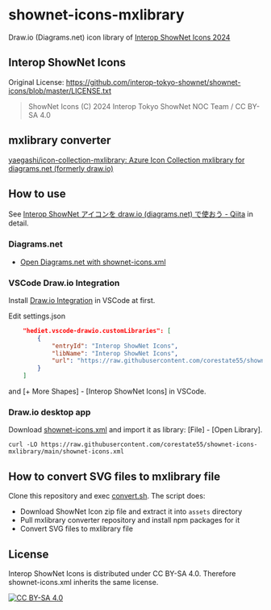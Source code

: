 # shownet-icons-mxlibrary

Draw.io (Diagrams.net) icon library of [Interop ShowNet Icons 2024](https://github.com/interop-tokyo-shownet/shownet-icons)

## Interop ShowNet Icons

Original License: https://github.com/interop-tokyo-shownet/shownet-icons/blob/master/LICENSE.txt

> ShowNet Icons (C) 2024 Interop Tokyo ShowNet NOC Team / CC BY-SA 4.0

## mxlibrary converter

[yaegashi/icon-collection-mxlibrary: Azure Icon Collection mxlibrary for diagrams.net (formerly draw.io)](https://github.com/yaegashi/icon-collection-mxlibrary)

## How to use

See [Interop ShowNet アイコンを draw.io (diagrams.net) で使おう - Qiita](https://qiita.com/corestate55/items/ace4ed28703fa071e55d) in detail.

### Diagrams.net

* [Open Diagrams.net with shownet-icons.xml](https://app.diagrams.net/?splash=0&clibs=Uhttps%3A%2F%2Fraw.githubusercontent.com%2Fcorestate55%2Fshownet-icons-mxlibrary%2Fmain%2Fshownet-icons.xml)

### VSCode Draw.io Integration

Install [Draw.io Integration](https://marketplace.visualstudio.com/items?itemName=hediet.vscode-drawio) in VSCode at first.

Edit settings.json

```json
    "hediet.vscode-drawio.customLibraries": [
        {
            "entryId": "Interop ShowNet Icons",
            "libName": "Interop ShowNet Icons",
            "url": "https://raw.githubusercontent.com/corestate55/shownet-icons-mxlibrary/main/shownet-icons.xml"
        }
    ]
```

and [+ More Shapes] - [Interop ShowNet Icons] in VSCode.

### Draw.io desktop app

Download [shownet-icons.xml](./shownet-icons.xml) and import it as library: [File] - [Open Library].

```shell
curl -LO https://raw.githubusercontent.com/corestate55/shownet-icons-mxlibrary/main/shownet-icons.xml
```

## How to convert SVG files to mxlibrary file

Clone this repository and exec [convert.sh](./convert.sh). The script does:
* Download ShowNet Icon zip file and extract it into `assets` directory
* Pull mxlibrary converter repository and install npm packages for it
* Convert SVG files to mxlibrary file

## License

Interop ShowNet Icons is distributed under CC BY-SA 4.0. Therefore shownet-icons.xml inherits the same license.

[![CC BY-SA 4.0](https://licensebuttons.net/l/by-sa/4.0/88x31.png)](https://creativecommons.org/licenses/by-sa/4.0/)
